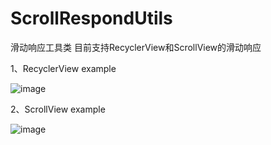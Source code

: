 # ScrollRespondUtils
滑动响应工具类
目前支持RecyclerView和ScrollView的滑动响应

1、RecyclerView example

![image](https://github.com/UseLived/ScrollRespondUtils/blob/master/app/src/main/res/drawable/recyclerview.gif)

2、ScrollView example

![image](https://github.com/UseLived/ScrollRespondUtils/blob/master/app/src/main/res/drawable/scrollview.gif)
